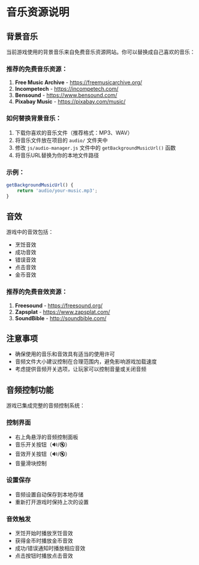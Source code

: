 # 音乐资源说明

## 背景音乐
当前游戏使用的背景音乐来自免费音乐资源网站。你可以替换成自己喜欢的音乐：

### 推荐的免费音乐资源：
1. **Free Music Archive** - https://freemusicarchive.org/
2. **Incompetech** - https://incompetech.com/
3. **Bensound** - https://www.bensound.com/
4. **Pixabay Music** - https://pixabay.com/music/

### 如何替换背景音乐：
1. 下载你喜欢的音乐文件（推荐格式：MP3、WAV）
2. 将音乐文件放在项目的 `audio/` 文件夹中
3. 修改 `js/audio-manager.js` 文件中的 `getBackgroundMusicUrl()` 函数
4. 将音乐URL替换为你的本地文件路径

### 示例：
```javascript
getBackgroundMusicUrl() {
    return 'audio/your-music.mp3';
}
```

## 音效
游戏中的音效包括：
- 烹饪音效
- 成功音效
- 错误音效
- 点击音效
- 金币音效

### 推荐的免费音效资源：
1. **Freesound** - https://freesound.org/
2. **Zapsplat** - https://www.zapsplat.com/
3. **SoundBible** - http://soundbible.com/

## 注意事项
- 确保使用的音乐和音效具有适当的使用许可
- 音频文件大小建议控制在合理范围内，避免影响游戏加载速度
- 考虑提供音频开关选项，让玩家可以控制音量或关闭音频

## 音频控制功能
游戏已集成完整的音频控制系统：

### 控制界面
- 右上角悬浮的音频控制面板
- 音乐开关按钮（🔊/🔇）
- 音效开关按钮（🔊/🔇）
- 音量滑块控制

### 设置保存
- 音频设置自动保存到本地存储
- 重新打开游戏时保持上次的设置

### 音效触发
- 烹饪开始时播放烹饪音效
- 获得金币时播放金币音效
- 成功/错误通知时播放相应音效
- 点击按钮时播放点击音效 
